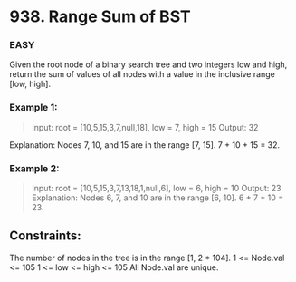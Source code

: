 # 938. Range Sum of BST

### EASY

Given the root node of a binary search tree and two integers low and high, return the sum of values of all nodes with a value in the inclusive range [low, high].

 
### Example 1:
> Input: root = [10,5,15,3,7,null,18], low = 7, high = 15
> Output: 32

Explanation: Nodes 7, 10, and 15 are in the range [7, 15]. 7 + 10 + 15 = 32.

### Example 2:
> Input: root = [10,5,15,3,7,13,18,1,null,6], low = 6, high = 10
> Output: 23
Explanation: Nodes 6, 7, and 10 are in the range [6, 10]. 6 + 7 + 10 = 23.
 

## Constraints:

The number of nodes in the tree is in the range [1, 2 * 104].
1 <= Node.val <= 105
1 <= low <= high <= 105
All Node.val are unique.


